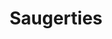 ---
published:  false
title:			"Saugerties"
post_path:	2017-07-01-saugerties
date_start:	2017/07/01
date_end:   2017/07/02
lat:        42.07617
lon:        -73.9663
metadata:
  - year: 2017
  - cities:
      - Saugerties
  - states:
      - New York
  - countries:
      - United States
  - continents:
      - North America
  - regions:
      - United States
photos:
  - ext:    01.jpg
    class:  vertical
  - ext:    02.jpg
    class:  horizontal
---